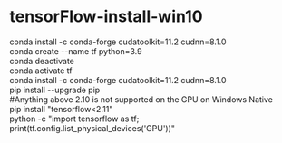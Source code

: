 # tensorFlow-install-win10

conda install -c conda-forge cudatoolkit=11.2 cudnn=8.1.0  
conda create --name tf python=3.9  
conda deactivate  
conda activate tf  
conda install -c conda-forge cudatoolkit=11.2 cudnn=8.1.0  
pip install --upgrade pip  
#Anything above 2.10 is not supported on the GPU on Windows Native  
pip install "tensorflow<2.11"   
python -c "import tensorflow as tf; print(tf.config.list_physical_devices('GPU'))"  
